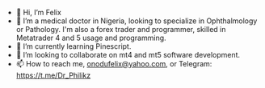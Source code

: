 - 👋 Hi, I’m Felix
- 👀 I’m a medical doctor in Nigeria, looking to specialize in Ophthalmology or Pathology. I'm also a forex trader and programmer, skilled in Metatrader 4 and 5 usage and programming.
- 🌱 I’m currently learning Pinescript. 
- 💞️ I’m looking to collaborate on mt4 and mt5 software development.
- 📫 How to reach me, onodufelix@yahoo.com, or Telegram: https://t.me/Dr_Philikz

<!---
Philikz/Philikz is a ✨ special ✨ repository because its `README.md` (this file) appears on your GitHub profile.
You can click the Preview link to take a look at your changes.
--->

